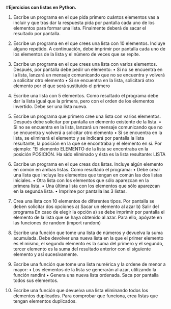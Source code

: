 #**Ejercicios con listas en Python.**



1. Escribe un programa en el que pida primero cuántos elementos vas a incluir y que tras dar la
respuesta pida por pantalla cada uno de los elementos para formar una lista. Finalmente deberá
de sacar el resultado por pantalla.

2. Escribe un programa en el que crees una lista con 10 elementos. Incluye alguno repetido. A
continuación, debe imprimir por pantalla cada uno de los elementos de la lista y el número de
veces que se repite.

3. Escribe un programa en el que crees una lista con varios elementos. Después, por pantalla
debe pedir un elemento:
• Si no se encuentra en la lista, lanzará un mensaje comunicando que no se encuentra y
volverá a solicitar otro elemento
• Si se encuentra en la lista, solicitará otro elemento por el que será sustituido el primero

4. Escribe una lista con 5 elementos. Como resultado el programa debe dar la lista igual que la
primera, pero con el orden de los elementos invertido. Debe ser una lista nueva.

5. Escribe un programa que primero cree una lista con varios elementos. Después debe solicitar
por pantalla un elemento existente de la lista.
• Si no se encuentra en la lista, lanzará un mensaje comunicando que no se encuentra y
volverá a solicitar otro elemento
• Si se encuentra en la lista, se eliminará el elemento y se indicará por pantalla la lista
resultante, la posición en la que se encontraba y el elemento en sí. Por ejemplo: “El
elemento ELEMENTO de la lista se encontraba en la posición POSICIÓN. Ha sido
eliminado y ésta es la lista resultante: LISTA

6. Escribe un programa en el que creas dos listas. Incluye algún elemento en común en ambas
listas. Como resultado el programa:
• Debe crear una lista que incluya los elementos que tengan en común las dos listas
iniciales.
• Otra lista con los elementos que sólo aparezcan en la primera lista.
• Una última lista con los elementos que sólo aparezcan en la segunda lista.
• Imprime por pantalla las 3 listas.

7. Crea una lista con 10 elementos de diferentes tipos. Por pantalla se deben solicitar dos
opciones
a) Sacar un elemento al azar
b) Salir del programa
En caso de elegir la opción a) se debe imprimir por pantalla el elemento de la lista que se haya
obtenido al azar. Para ello, apóyate en las funciones de random (import random)

8. Escribe una función que tome una lista de números y devuelva la suma acumulada.
Debe devolver una nueva lista en la que el primer elemento es el mismo, el segundo elemento
es la suma del primero y el segundo, tercer elemento es la suma del resultado anterior con el
siguiente elemento y así sucesivamente.

9. Escribe una función que tome una lista numérica y la ordene de menor a mayor:
• Los elementos de la lista se generarán al azar, utilizando la función randint
• Genera una nueva lista ordenada. Saca por pantalla todos sus elementos.

10. Escribe una función que devuelva una lista eliminando todos los elementos duplicados. Para
comprobar que funciona, crea listas que tengan elementos duplicados.